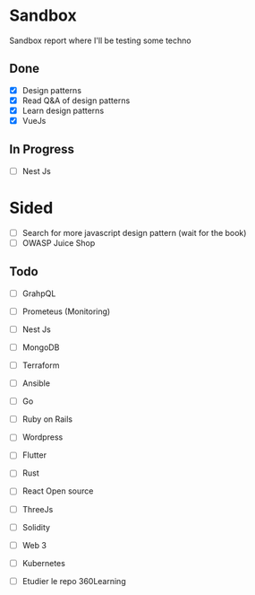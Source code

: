 # Sandbox
Sandbox report where I'll be testing some techno

## Done
- [x] Design patterns
- [X] Read Q&A of design patterns
- [X] Learn design patterns
- [X] VueJs

## In Progress
- [ ] Nest Js

# Sided
- [ ] Search for more javascript design pattern (wait for the book)
- [ ] OWASP Juice Shop

## Todo
- [ ] GrahpQL
- [ ] Prometeus (Monitoring)
- [ ] Nest Js
- [ ] MongoDB
- [ ] Terraform
- [ ] Ansible

- [ ] Go
- [ ] Ruby on Rails
- [ ] Wordpress
- [ ] Flutter
- [ ] Rust
- [ ] React Open source
- [ ] ThreeJs
- [ ] Solidity
- [ ] Web 3
- [ ] Kubernetes
- [ ] Etudier le repo 360Learning
